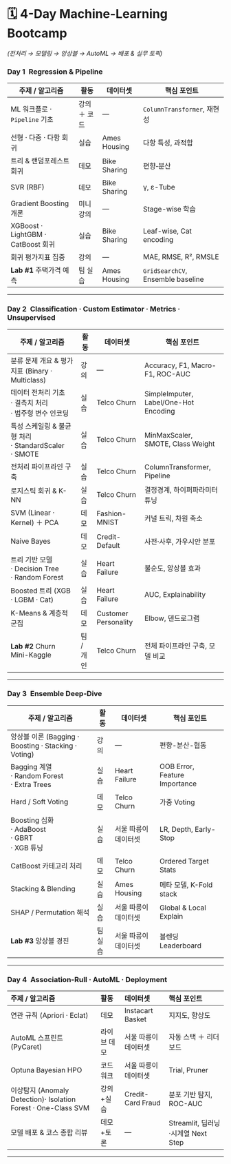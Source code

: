 # 🗓️ 4-Day Machine-Learning Bootcamp

*(전처리 → 모델링 → 앙상블 → AutoML → 배포 & 실무 토픽)*

### Day 1 Regression & Pipeline

| 주제 / 알고리즘                        | 활동      | 데이터셋         | 핵심 포인트                            |
| -------------------------------- | ------- | ------------ | --------------------------------- |
| ML 워크플로 · `Pipeline` 기초          | 강의 ＋ 코드 | —            | `ColumnTransformer`, 재현성          |
| 선형 · 다중 · 다항 회귀                  | 실습      | Ames Housing | 다항 특성, 과적합                        |
| 트리 & 랜덤포레스트 회귀                   | 데모      | Bike Sharing | 편향‐분산                             |
| SVR (RBF)                        | 데모      | Bike Sharing | γ, ε-Tube                         |
| Gradient Boosting 개론             | 미니 강의   | —            | Stage-wise 학습                     |
| XGBoost · LightGBM · CatBoost 회귀 | 실습      | Bike Sharing | Leaf-wise, Cat encoding           |
| 회귀 평가지표 집중                       | 강의      | —            | MAE, RMSE, R², RMSLE              |
| **Lab #1** 주택가격 예측               | 팀 실습    | Ames Housing | `GridSearchCV`, Ensemble baseline |

---

### Day 2 Classification · Custom Estimator · Metrics  · Unsupervised

| 주제 / 알고리즘                          | 활동     | 데이터셋           | 핵심 포인트                          |
| ---------------------------------- | ------ | -------------- | ------------------------------- |
| 분류 문제 개요 & 평가지표 (Binary · Multiclass) | 강의     | —              | Accuracy, F1, Macro-F1, ROC-AUC |
| 데이터 전처리 기초<br>· 결측치 처리<br>· 범주형 변수 인코딩 | 실습     | Telco Churn    | SimpleImputer, Label/One-Hot Encoding |
| 특성 스케일링 & 불균형 처리<br>· StandardScaler<br>· SMOTE | 실습     | Telco Churn    | MinMaxScaler, SMOTE, Class Weight |
| 전처리 파이프라인 구축                    | 실습     | Telco Churn    | ColumnTransformer, Pipeline    |
| 로지스틱 회귀 & K-NN                    | 실습     | Telco Churn    | 결정경계, 하이퍼파라미터 튜닝          |
| SVM (Linear · Kernel) ＋ PCA        | 데모     | Fashion-MNIST  | 커널 트릭, 차원 축소               |
| Naive Bayes                        | 데모     | Credit-Default | 사전·사후, 가우시안 분포             |
| 트리 기반 모델<br>· Decision Tree<br>· Random Forest | 실습     | Heart Failure  | 불순도, 앙상블 효과                |
| Boosted 트리 (XGB · LGBM · Cat)     | 실습     | Heart Failure  | AUC, Explainability             |
| K-Means & 계층적 군집                         | 데모      | Customer Personality                | Elbow, 덴드로그램                   |
| **Lab #2** Churn Mini-Kaggle       | 팀 / 개인 | Telco Churn    | 전체 파이프라인 구축, 모델 비교        |

---

### Day 3 Ensemble Deep-Dive

| 주제 / 알고리즘                                       | 활동   | 데이터셋          | 핵심 포인트                        |
| ----------------------------------------------- | ---- | ------------- | ----------------------------- |
| 앙상블 이론 (Bagging · Boosting · Stacking · Voting) | 강의   | —             | 편향-분산-협동                      |
| Bagging 계열<br>· Random Forest<br>· Extra Trees  | 실습   | Heart Failure | OOB Error, Feature Importance |
| Hard / Soft Voting                              | 데모   | Telco Churn   | 가중 Voting                     |
| Boosting 심화<br>· AdaBoost<br>· GBRT<br>· XGB 튜닝 | 실습   | 서울 따릉이 데이터셋 | LR, Depth, Early-Stop         |
| CatBoost 카테고리 처리                                | 데모   | Telco Churn   | Ordered Target Stats          |
| Stacking & Blending                             | 실습   | Ames Housing  | 메타 모델, K-Fold stack           |
| SHAP / Permutation 해석                           | 실습   | 서울 따릉이 데이터셋  | Global & Local Explain        |
| **Lab #3** 앙상블 경진                               | 팀 실습 | 서울 따릉이 데이터셋  | 블렌딩 Leaderboard               |

---

### Day 4 Association-Rull · AutoML · Deployment

| 주제 / 알고리즘                               | 활동      | 데이터셋                            | 핵심 포인트                         |
| :------------------------------------------ | :-------- | :---------------------------------- | :---------------------------------- |
| 연관 규칙 (Apriori · Eclat)                 | 데모      | Instacart Basket                    | 지지도, 향상도                      |
| AutoML 스프린트 (PyCaret)       | 라이브 데모 | 서울 따릉이 데이터셋                        | 자동 스택 ＋ 리더보드               |
| Optuna Bayesian HPO                         | 코드워크  | 서울 따릉이 데이터셋                        | Trial, Pruner                       |
| 이상탐지 (Anomaly Detection)· Isolation Forest · One-Class SVM | 강의+실습 | Credit-Card Fraud               | 분포 기반 탐지, ROC-AUC         |
| 모델 배포 & 코스 종합 리뷰                    | 데모+토론 | —                                   | Streamlit, 딥러닝·시계열 Next Step |

---